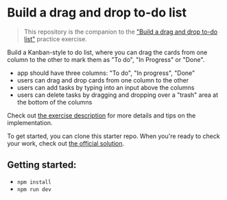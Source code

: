# Build a drag and drop to-do list

> This repository is the companion to the ["Build a drag and drop to-do list"](https://reactpractice.dev/exercise/build-a-drag-and-drop-to-do-list/) practice exercise.

Build a Kanban-style to do list, where you can drag the cards from one column to the other to mark them as "To do", "In Progress" or "Done".

- app should have three columns: "To do", "In progress", "Done"
- users can drag and drop cards from one column to the other
- users can add tasks by typing into an input above the columns
- users can delete tasks by dragging and dropping over a "trash" area at the bottom of the columns

Check out [the exercise description](https://reactpractice.dev/exercise/build-a-drag-and-drop-to-do-list/) for more details and tips on the implementation.

To get started, you can clone this starter repo.
When you're ready to check your work, check out [the official solution](https://reactpractice.dev/solution/how-to-build-a-drag-and-drop-to-do-list/).

## Getting started:

- `npm install`
- `npm run dev`
